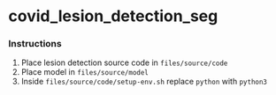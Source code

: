 # covid_lesion_detection_seg

### Instructions

1) Place lesion detection source code in ```files/source/code```
2) Place model in ```files/source/model```
3) Inside ```files/source/code/setup-env.sh``` replace ```python``` with ```python3```
